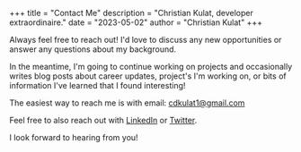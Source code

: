+++
title = "Contact Me"
description = "Christian Kulat, developer extraordinaire."
date = "2023-05-02"
author = "Christian Kulat"
+++

Always feel free to reach out! I'd love to discuss any new opportunities or answer any questions about my background.

In the meantime, I'm going to continue working on projects and occasionally writes blog posts about career updates, project's I'm working on, or bits of information I've learned that I found interesting!

The easiest way to reach me is with email: [cdkulat1@gmail.com](mailto:cdkulat1@gmail.com)

Feel free to also reach out with [LinkedIn](https://linkedin.com/in/cdkulat) or 
[Twitter](https://twitter.com/christiankulat).

I look forward to hearing from you!
